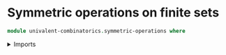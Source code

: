# Symmetric operations on finite sets

```agda
module univalent-combinatorics.symmetric-operations where
```

<details><summary>Imports</summary>

```agda
open import foundation.symmetric-operations public

open import foundation.universe-levels

open import univalent-combinatorics.dependent-function-types
open import univalent-combinatorics.dependent-pair-types
open import univalent-combinatorics.equality-finite-types
open import univalent-combinatorics.finite-types
open import univalent-combinatorics.function-types
```

## Idea

The type of [symmetric operations](foundation.symmetric-operations.md) from one [finite type](univalent-combinatorics.finite-types.md) into another is finite.

## Properties

### The type of symmetric operations from one finite type into another is finite

```agda
module _
  {l1 l2 : Level} {A : UU l1} {B : UU l2}
  where

  is-finite-symmetric-operation :
    is-finite A → is-finite B → is-finite (symmetric-operation A B)
  is-finite-symmetric-operation H K =
    is-finite-equiv'
      ( compute-symmetric-operation-Set A (B , is-set-is-finite K))
      ( is-finite-Σ
        ( is-finite-function-type H (is-finite-function-type H K))
        ( λ f →
          is-finite-Π H
            ( λ x →
              is-finite-Π H
                ( λ y → is-finite-eq (has-decidable-equality-is-finite K)))))

symmetric-operation-𝔽 :
  {l1 l2 : Level} → 𝔽 l1 → 𝔽 l2 → 𝔽 (lsuc lzero ⊔ l1 ⊔ l2)
pr1 (symmetric-operation-𝔽 A B) =
  symmetric-operation (type-𝔽 A) (type-𝔽 B)
pr2 (symmetric-operation-𝔽 A B) =
  is-finite-symmetric-operation (is-finite-type-𝔽 A) (is-finite-type-𝔽 B)
```
